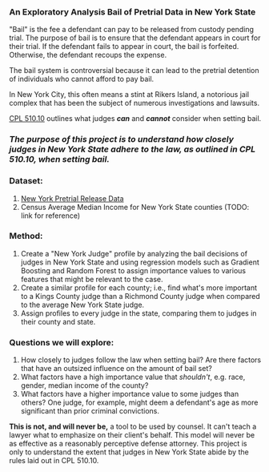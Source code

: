 ### An Exploratory Analysis Bail of Pretrial Data in New York State

"Bail" is the fee a defendant can pay to be released from custody pending trial. The purpose of bail is to ensure that the defendant appears in court for their trial. If the defendant fails to appear in court, the bail is forfeited. Otherwise, the defendant recoups the expense.

The bail system is controversial because it can lead to the pretrial detention of individuals who cannot afford to pay bail.

In New York City, this often means a stint at Rikers Island, a notorious jail complex that has been the subject of numerous investigations and lawsuits. 

[CPL 510.10](https://www.nysenate.gov/legislation/laws/CPL/510.10) outlines what judges _**can**_ and _**cannot**_ consider when setting bail.

### _The purpose of this project is to understand how closely judges in New York State adhere to the law, as outlined in CPL 510.10, when setting bail._
### Dataset:
1. [New York Pretrial Release Data](https://ww2.nycourts.gov/pretrial-release-data-33136)
2. Census Average Median Income for New York State counties (TODO: link for reference)

### Method:
1. Create a "New York Judge" profile by analyzing the bail decisions of judges in New York State and using regression models such as Gradient Boosting and Random Forest to assign importance values to various features that might be relevant to the case.
2. Create a similar profile for each county; i.e., find what's more important to a Kings County judge than a Richmond County judge when compared to the average New York State judge.
3. Assign profiles to every judge in the state, comparing them to judges in their county and state. 

### Questions we will explore:
1. How closely to judges follow the law when setting bail? Are there factors that have an outsized influence on the amount of bail set?
2. What factors have a high importance value that _shouldn't_, e.g. race, gender, median income of the county?
3. What factors have a higher importance value to some judges than others? One judge, for example, might deem a defendant's age as more significant than prior criminal convictions.

**This is not, and will never be,** a tool to be used by counsel. It can't teach a lawyer what to emphasize on their client's behalf. This model will never be as effective as a reasonably perceptive defense attorney. This project is only to understand the extent that judges in New York State abide by the rules laid out in CPL 510.10.



